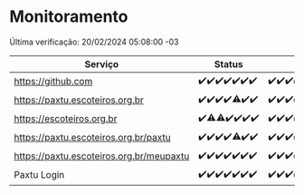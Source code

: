 # Monitoramento

Última verificação: 20/02/2024 05:08:00 -03

|Serviço|Status|Últimas 24h|
|---|---|---|
|https://github.com|<span title="2024-02-13: OK=24">✔️</span><span title="2024-02-14: OK=24">✔️</span><span title="2024-02-15: OK=24">✔️</span><span title="2024-02-16: OK=24">✔️</span><span title="2024-02-17: OK=24">✔️</span><span title="2024-02-18: OK=24">✔️</span><span title="2024-02-19: OK=8">✔️</span>|<span title="19/02/2024 05:09:00 -03 : 200">✔️</span><span title="19/02/2024 06:07:00 -03 : 200">✔️</span><span title="19/02/2024 07:07:00 -03 : 200">✔️</span><span title="19/02/2024 08:04:00 -03 : 200">✔️</span><span title="19/02/2024 09:11:00 -03 : 200">✔️</span><span title="19/02/2024 10:06:00 -03 : 200">✔️</span><span title="19/02/2024 11:07:00 -03 : 200">✔️</span><span title="19/02/2024 12:06:00 -03 : 200">✔️</span><span title="19/02/2024 13:08:00 -03 : 200">✔️</span><span title="19/02/2024 14:03:00 -03 : 200">✔️</span><span title="19/02/2024 15:08:00 -03 : 200">✔️</span><span title="19/02/2024 16:04:00 -03 : 200">✔️</span><span title="19/02/2024 17:06:00 -03 : 200">✔️</span><span title="19/02/2024 18:06:00 -03 : 200">✔️</span><span title="19/02/2024 19:04:00 -03 : 200">✔️</span><span title="19/02/2024 20:05:00 -03 : 200">✔️</span><span title="19/02/2024 21:29:00 -03 : 200">✔️</span><span title="19/02/2024 22:37:00 -03 : 200">✔️</span><span title="19/02/2024 23:12:00 -03 : 200">✔️</span><span title="20/02/2024 00:07:00 -03 : 200">✔️</span><span title="20/02/2024 01:08:00 -03 : 200">✔️</span><span title="20/02/2024 02:07:00 -03 : 200">✔️</span><span title="20/02/2024 03:08:00 -03 : 200">✔️</span><span title="20/02/2024 04:06:00 -03 : 200">✔️</span><span title="20/02/2024 05:08:00 -03 : 200">✔️</span>|
|https://paxtu.escoteiros.org.br|<span title="2024-02-13: OK=24">✔️</span><span title="2024-02-14: OK=24">✔️</span><span title="2024-02-15: OK=24">✔️</span><span title="2024-02-16: OK=24">✔️</span><span title="2024-02-17: OK=23, Falhas=1">⚠️</span><span title="2024-02-18: OK=24">✔️</span><span title="2024-02-19: OK=8">✔️</span>|<span title="19/02/2024 05:09:00 -03 : 200">✔️</span><span title="19/02/2024 06:07:00 -03 : 200">✔️</span><span title="19/02/2024 07:07:00 -03 : 200">✔️</span><span title="19/02/2024 08:04:00 -03 : 200">✔️</span><span title="19/02/2024 09:11:00 -03 : 200">✔️</span><span title="19/02/2024 10:06:00 -03 : 200">✔️</span><span title="19/02/2024 11:07:00 -03 : 200">✔️</span><span title="19/02/2024 12:06:00 -03 : 200">✔️</span><span title="19/02/2024 13:08:00 -03 : 200">✔️</span><span title="19/02/2024 14:03:00 -03 : 200">✔️</span><span title="19/02/2024 15:08:00 -03 : 0">❌</span><span title="19/02/2024 16:04:00 -03 : 200">✔️</span><span title="19/02/2024 17:06:00 -03 : 200">✔️</span><span title="19/02/2024 18:06:00 -03 : 200">✔️</span><span title="19/02/2024 19:04:00 -03 : 200">✔️</span><span title="19/02/2024 20:05:00 -03 : 200">✔️</span><span title="19/02/2024 21:29:00 -03 : 200">✔️</span><span title="19/02/2024 22:37:00 -03 : 200">✔️</span><span title="19/02/2024 23:12:00 -03 : 200">✔️</span><span title="20/02/2024 00:07:00 -03 : 200">✔️</span><span title="20/02/2024 01:08:00 -03 : 200">✔️</span><span title="20/02/2024 02:07:00 -03 : 200">✔️</span><span title="20/02/2024 03:08:00 -03 : 200">✔️</span><span title="20/02/2024 04:06:00 -03 : 200">✔️</span><span title="20/02/2024 05:08:00 -03 : 200">✔️</span>|
|https://escoteiros.org.br|<span title="2024-02-13: OK=24">✔️</span><span title="2024-02-14: OK=22, Falhas=2">⚠️</span><span title="2024-02-15: OK=22, Falhas=2">⚠️</span><span title="2024-02-16: OK=24">✔️</span><span title="2024-02-17: OK=24">✔️</span><span title="2024-02-18: OK=24">✔️</span><span title="2024-02-19: OK=8">✔️</span>|<span title="19/02/2024 05:09:00 -03 : 200">✔️</span><span title="19/02/2024 06:07:00 -03 : 200">✔️</span><span title="19/02/2024 07:07:00 -03 : 200">✔️</span><span title="19/02/2024 08:04:00 -03 : 200">✔️</span><span title="19/02/2024 09:11:00 -03 : 200">✔️</span><span title="19/02/2024 10:06:00 -03 : 200">✔️</span><span title="19/02/2024 11:07:00 -03 : 200">✔️</span><span title="19/02/2024 12:06:00 -03 : 200">✔️</span><span title="19/02/2024 13:08:00 -03 : 200">✔️</span><span title="19/02/2024 14:03:00 -03 : 200">✔️</span><span title="19/02/2024 15:08:00 -03 : 200">✔️</span><span title="19/02/2024 16:04:00 -03 : 200">✔️</span><span title="19/02/2024 17:06:00 -03 : 200">✔️</span><span title="19/02/2024 18:06:00 -03 : 200">✔️</span><span title="19/02/2024 19:04:00 -03 : 200">✔️</span><span title="19/02/2024 20:05:00 -03 : 200">✔️</span><span title="19/02/2024 21:29:00 -03 : 200">✔️</span><span title="19/02/2024 22:37:00 -03 : 200">✔️</span><span title="19/02/2024 23:12:00 -03 : 200">✔️</span><span title="20/02/2024 00:07:00 -03 : 200">✔️</span><span title="20/02/2024 01:08:00 -03 : 200">✔️</span><span title="20/02/2024 02:07:00 -03 : 200">✔️</span><span title="20/02/2024 03:08:00 -03 : 200">✔️</span><span title="20/02/2024 04:06:00 -03 : 200">✔️</span><span title="20/02/2024 05:08:00 -03 : 200">✔️</span>|
|https://paxtu.escoteiros.org.br/paxtu|<span title="2024-02-13: OK=24">✔️</span><span title="2024-02-14: OK=24">✔️</span><span title="2024-02-15: OK=24">✔️</span><span title="2024-02-16: OK=24">✔️</span><span title="2024-02-17: OK=22, Falhas=2">⚠️</span><span title="2024-02-18: OK=24">✔️</span><span title="2024-02-19: OK=8">✔️</span>|<span title="19/02/2024 05:09:00 -03 : 200">✔️</span><span title="19/02/2024 06:07:00 -03 : 200">✔️</span><span title="19/02/2024 07:07:00 -03 : 200">✔️</span><span title="19/02/2024 08:04:00 -03 : 200">✔️</span><span title="19/02/2024 09:11:00 -03 : 200">✔️</span><span title="19/02/2024 10:06:00 -03 : 200">✔️</span><span title="19/02/2024 11:07:00 -03 : 200">✔️</span><span title="19/02/2024 12:06:00 -03 : 200">✔️</span><span title="19/02/2024 13:08:00 -03 : 200">✔️</span><span title="19/02/2024 14:03:00 -03 : 200">✔️</span><span title="19/02/2024 15:08:00 -03 : 0">❌</span><span title="19/02/2024 16:04:00 -03 : 200">✔️</span><span title="19/02/2024 17:06:00 -03 : 200">✔️</span><span title="19/02/2024 18:06:00 -03 : 200">✔️</span><span title="19/02/2024 19:04:00 -03 : 200">✔️</span><span title="19/02/2024 20:05:00 -03 : 200">✔️</span><span title="19/02/2024 21:29:00 -03 : 200">✔️</span><span title="19/02/2024 22:37:00 -03 : 200">✔️</span><span title="19/02/2024 23:12:00 -03 : 200">✔️</span><span title="20/02/2024 00:07:00 -03 : 200">✔️</span><span title="20/02/2024 01:08:00 -03 : 200">✔️</span><span title="20/02/2024 02:07:00 -03 : 200">✔️</span><span title="20/02/2024 03:08:00 -03 : 200">✔️</span><span title="20/02/2024 04:06:00 -03 : 200">✔️</span><span title="20/02/2024 05:08:00 -03 : 200">✔️</span>|
|https://paxtu.escoteiros.org.br/meupaxtu|<span title="2024-02-13: OK=24">✔️</span><span title="2024-02-14: OK=24">✔️</span><span title="2024-02-15: OK=24">✔️</span><span title="2024-02-16: OK=24">✔️</span><span title="2024-02-17: OK=24">✔️</span><span title="2024-02-18: OK=24">✔️</span><span title="2024-02-19: OK=8">✔️</span>|<span title="19/02/2024 05:09:00 -03 : 200">✔️</span><span title="19/02/2024 06:07:00 -03 : 200">✔️</span><span title="19/02/2024 07:07:00 -03 : 200">✔️</span><span title="19/02/2024 08:04:00 -03 : 200">✔️</span><span title="19/02/2024 09:11:00 -03 : 200">✔️</span><span title="19/02/2024 10:06:00 -03 : 200">✔️</span><span title="19/02/2024 11:07:00 -03 : 200">✔️</span><span title="19/02/2024 12:06:00 -03 : 200">✔️</span><span title="19/02/2024 13:08:00 -03 : 200">✔️</span><span title="19/02/2024 14:03:00 -03 : 200">✔️</span><span title="19/02/2024 15:09:00 -03 : 0">❌</span><span title="19/02/2024 16:04:00 -03 : 200">✔️</span><span title="19/02/2024 17:06:00 -03 : 200">✔️</span><span title="19/02/2024 18:06:00 -03 : 200">✔️</span><span title="19/02/2024 19:04:00 -03 : 200">✔️</span><span title="19/02/2024 20:05:00 -03 : 200">✔️</span><span title="19/02/2024 21:29:00 -03 : 200">✔️</span><span title="19/02/2024 22:37:00 -03 : 200">✔️</span><span title="19/02/2024 23:12:00 -03 : 200">✔️</span><span title="20/02/2024 00:07:00 -03 : 200">✔️</span><span title="20/02/2024 01:08:00 -03 : 200">✔️</span><span title="20/02/2024 02:07:00 -03 : 200">✔️</span><span title="20/02/2024 03:08:00 -03 : 200">✔️</span><span title="20/02/2024 04:06:00 -03 : 200">✔️</span><span title="20/02/2024 05:08:00 -03 : 200">✔️</span>|
|Paxtu Login|<span title="2024-02-13: OK=24">✔️</span><span title="2024-02-14: OK=24">✔️</span><span title="2024-02-15: OK=24">✔️</span><span title="2024-02-16: OK=24">✔️</span><span title="2024-02-17: OK=24">✔️</span><span title="2024-02-18: OK=24">✔️</span><span title="2024-02-19: OK=8">✔️</span>|<span title="19/02/2024 05:09:00 -03 : 200">✔️</span><span title="19/02/2024 06:07:00 -03 : 200">✔️</span><span title="19/02/2024 07:07:00 -03 : 200">✔️</span><span title="19/02/2024 08:04:00 -03 : 200">✔️</span><span title="19/02/2024 09:11:00 -03 : 200">✔️</span><span title="19/02/2024 10:06:00 -03 : 200">✔️</span><span title="19/02/2024 11:07:00 -03 : 200">✔️</span><span title="19/02/2024 12:06:00 -03 : 200">✔️</span><span title="19/02/2024 13:08:00 -03 : 200">✔️</span><span title="19/02/2024 14:03:00 -03 : 200">✔️</span><span title="19/02/2024 15:09:00 -03 : 504">❌</span><span title="19/02/2024 16:04:00 -03 : 200">✔️</span><span title="19/02/2024 17:06:00 -03 : 200">✔️</span><span title="19/02/2024 18:06:00 -03 : 200">✔️</span><span title="19/02/2024 19:04:00 -03 : 200">✔️</span><span title="19/02/2024 20:05:00 -03 : 200">✔️</span><span title="19/02/2024 21:29:00 -03 : 200">✔️</span><span title="19/02/2024 22:37:00 -03 : 200">✔️</span><span title="19/02/2024 23:12:00 -03 : 200">✔️</span><span title="20/02/2024 00:07:00 -03 : 200">✔️</span><span title="20/02/2024 01:08:00 -03 : 200">✔️</span><span title="20/02/2024 02:07:00 -03 : 200">✔️</span><span title="20/02/2024 03:08:00 -03 : 200">✔️</span><span title="20/02/2024 04:06:00 -03 : 200">✔️</span><span title="20/02/2024 05:08:00 -03 : 200">✔️</span>|
